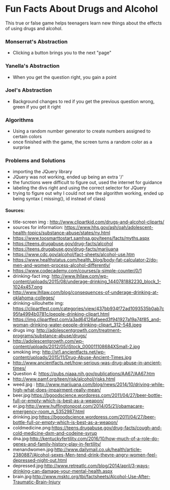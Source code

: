 # Fun Facts About Drugs and Alcohol

This true or false game helps teenagers learn new things about the effects of using drugs and alcohol.

### Monserrat's Abstraction
* Clicking a button brings you to the next "page"

### Yanella's Abstraction
* When you get the question right, you gain a point

### Joel's Abstraction
* Background changes to red if you get the previous question wrong, green if you get it right

### Algorithms
* Using a random number generator to create numbers assigned to certain colors
* once finished with the game, the screen turns a random color as a surprise


### Problems and Solutions
* importing the JQuery library
* JQuery was not working, ended up being an extra '/'
* the functions were difficult to figure out, used the internet for guidance
* labeling the divs right and using the correct selector for JQuery
* trying to figure out why I could not see the algorithm working, ended up being syntax ( missing(), id instead of class)


#### Sources:
* title-screen img : http://www.clipartkid.com/drugs-and-alcohol-cliparts/
* sources for information: https://www.hhs.gov/ash/oah/adolescent-health-topics/substance-abuse/states/ny.html
* https://www.toosmarttostart.samhsa.gov/teens/facts/myths.aspx
* https://teens.drugabuse.gov/drug-facts/alcohol
* https://teens.drugabuse.gov/drug-facts/marijuana
* https://www.cdc.gov/alcohol/fact-sheets/alcohol-use.htm
* https://www.healthstatus.com/health_blog/body-fat-calculator-2/do-men-and-women-process-alcohol-differently/
* https://www.codecademy.com/courses/a-simple-counter/0/1
* drinking-fact img: http://www.lhllaw.com/wp-content/uploads/2015/08/underage-drinking_1440781882230_block_1-1024x457.png
* http://www.lhllaw.com/blog/consequences-of-underage-drinking-at-oklahoma-colleges/
* drinking-sillouhette img: https://clipartfest.com/categories/view/437bb934f72ad1093535b0ab7c95fa4994b0781c/people-drinking-clipart.html
* https://img.clipartfest.com/a3ad64126afaeed3f941927a19a74f85_and-woman-drinking-water-people-drinking-clipart_312-548.jpeg
* drugs img: http://adolescentgrowth.com/treatment-programs/substance-abuse/drugs/
* http://adolescentgrowth.com/wp-content/uploads/2012/05/iStock_000011108684XSmall-2.jpg
* smoking img: http://st1.ancientfacts.net/wp-content/uploads/2015/11/Drug-Abuse-Ancient-Times.jpg
* http://www.ancientfacts.net/how-serious-was-drug-abuse-in-ancient-times/
* Question 4: https://pubs.niaaa.nih.gov/publications/AA67/AA67.htm
* http://www.pamf.org/teen/risk/alcohol/risks.html
* weed.jpg : http://www.marijuana.com/blog/news/2014/10/driving-while-high-what-does-impairment-really-mean/
* beer.jpg:https://bgoodscience.wordpress.com/2011/04/27/beer-bottle-full-or-empty-which-is-best-as-a-weapon/
* er.jpg:http://www.huffingtonpost.com/2014/05/21/obamacare-emergency-room_n_5352987.html
* drinking.jpg:https://bgoodscience.wordpress.com/2011/04/27/beer-bottle-full-or-empty-which-is-best-as-a-weapon/
* coldmedicine.png:https://teens.drugabuse.gov/drug-facts/cough-and-cold-medicine-dxm-and-codeine-syrup
* dna.jpg:http://kentuckyfertility.com/2016/10/how-much-of-a-role-do-genes-and-family-history-play-in-fertility/
* menandwomen.jpg:http://www.dailymail.co.uk/health/article-2380887/Alcohol-sexes-Men-tend-drink-theyre-angry-women-feel-depressed-night-out.html
* depressed.jpg:http://www.retreatlc.com/blog/2014/april/3-ways-drinking-can-damage-your-mental-health.aspx
* brain.jpg:http://www.msktc.org/tbi/factsheets/Alcohol-Use-After-Traumatic-Brain-Injury